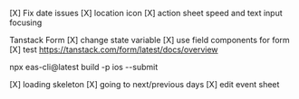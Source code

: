 [X] Fix date issues
[X] location icon
[X] action sheet speed and text input focusing

Tanstack Form
[X] change state variable
[X] use field components for form
[X] test
https://tanstack.com/form/latest/docs/overview

npx eas-cli@latest build -p ios --submit

[X] loading skeleton
[X] going to next/previous days
[X] edit event sheet

